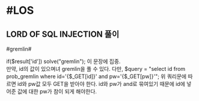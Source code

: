 #LOS
=========
LORD OF SQL INJECTION 풀이
---------
#gremlin#

if($result['id']) solve("gremlin"); 이 문장에 집중.<br>
만약, id의 값이 있으며녀 gremlin을 풀 수 있다.
다만,
$query = "select id from prob_gremlin where id='{$_GET[id]}' and pw='{$_GET[pw]}'";
위 쿼리문에 따르면 id와 pw값 모두 GET을 받아야 한다.
id와 pw가 and로 묶여있기 때문에 id에 넣어준 값에 대한 pw가 참이 되게 해야한다. 
